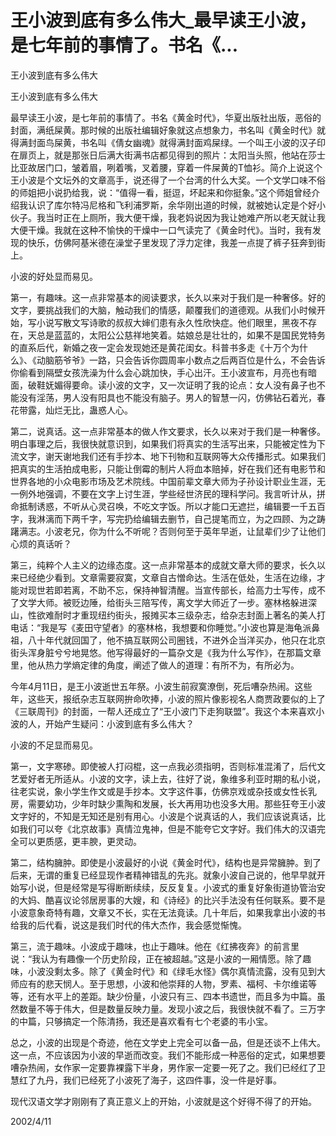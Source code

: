 # 王小波到底有多么伟大_最早读王小波，是七年前的事情了。书名《...

王小波到底有多么伟大

王小波到底有多么伟大

最早读王小波，是七年前的事情了。书名《黄金时代》，华夏出版社出版，恶俗的封面，满纸屎黄。那时候的出版社编辑好象就这点想象力，书名叫《黄金时代》就得满封面鸟屎黄，书名叫《倩女幽魂》就得满封面鸡屎绿。一个叫王小波的汉子印在扉页上，就是那张日后满大街满书店都见得到的照片：太阳当头照，他站在莎士比亚故居门口，皱着眉，咧着嘴，叉着腰，穿着一件屎黄的T恤衫。简介上说这个王小波是个文坛外的文章高手，说还得了一个台湾的什么大奖。一个文学口味不俗的师姐把小说扔给我，说：“值得一看，挺逗，坏起来和你挺象。”这个师姐曾经介绍我认识了库尔特冯尼格和飞利浦罗斯，余华刚出道的时候，就被她认定是个好小伙子。我当时正在上厕所，我大便干燥，我老妈说因为我让她难产所以老天就让我大便干燥。我就在这种不愉快的干燥中一口气读完了《黄金时代》。当时，我有发现的快乐，仿佛阿基米德在澡堂子里发现了浮力定律，我差一点提了裤子狂奔到街上。

小波的好处显而易见。

第一，有趣味。这一点非常基本的阅读要求，长久以来对于我们是一种奢侈。好的文字，要挑战我们的大脑，触动我们的情感，颠覆我们的道德观。从我们小时候开始，写小说写散文写诗歌的叔叔大婶们患有永久性欣快症。他们眼里，黑夜不存在，天总是蓝蓝的，太阳公公慈祥地笑着。姑娘总是壮壮的，如果不是国民党特务的直系后代，新婚之夜一定会发现她还是黄花闺女。科普书多走《十万个为什么》、《动脑筋爷爷》一路，只会告诉你圆周率小数点之后两百位是什么，不会告诉你偷看到隔壁女孩洗澡为什么会心跳加快，手心出汗。王小波宣布，月亮也有暗面，破鞋妩媚得要命。读小波的文字，又一次证明了我的论点：女人没有鼻子也不能没有淫荡，男人没有阳具也不能没有脑子。男人的智慧一闪，仿佛钻石着光，春花带露，灿烂无比，蛊惑人心。

第二，说真话。这一点非常基本的做人作文要求，长久以来对于我们是一种奢侈。明白事理之后，我很快就意识到，如果我们将真实的生活写出来，只能被定性为下流文字，谢天谢地我们还有手抄本、地下刊物和互联网等大众传播形式。如果我们把真实的生活拍成电影，只能让倒霉的制片人将血本赔掉，好在我们还有电影节和世界各地的小众电影市场及艺术院线。中国前辈文章大师为子孙设计职业生涯，无一例外地强调，不要在文字上讨生涯，学些经世济民的理科学问。我言听计从，拼命抵制诱惑，不听从心灵召唤，不吃文字饭。所以才能口无遮拦，编辑要一千五百字，我淋漓而下两千字，写完扔给编辑去删节，自己提笔而立，为之四顾、为之踌躇满志。小波老兄，你为什么不听呢？否则何至于英年早逝，让鼠辈们少了让他们心烦的真话听？

第三，纯粹个人主义的边缘态度。这一点非常基本的成就文章大师的要求，长久以来已经绝少看到。文章需要寂寞，文章自古憎命达。生活在低处，生活在边缘，才能对现世若即若离，不助不忘，保持神智清醒。当宣传部长，给高力士写传，成不了文学大师。被贬边陲，给街头三陪写传，离文学大师近了一步。塞林格躲进深山，性欲难耐时才重现纽约街头，报摊买本三级杂志，给杂志封面上著名的美人打电话：“我是写《麦田守望者》的塞林格，我想要和你睡觉。”小波也算是海龟派鼻祖，八十年代就回国了，他不搞互联网公司圈钱，不进外企当洋买办，他只在北京街头浑身脏兮兮地晃悠。他写得最好的一篇杂文是《我为什么写作》，在那篇文章里，他从热力学熵定律的角度，阐述了做人的道理：有所不为，有所必为。

今年4月11日，是王小波逝世五年祭。小波生前寂寞潦倒，死后嘈杂热闹。这些年，这些天，报纸杂志互联网拚命吹捧，小波的照片像影视名人商贾政要似的上了《三联周刊》的封面，一帮人还成立了“王小波门下走狗联盟”。我这个本来喜欢小波的人，开始产生疑问：小波到底有多么伟大？

小波的不足显而易见。

第一，文字寒碜。即使被人打闷棍，这一点我必须指明，否则标准混淆了，后代文艺爱好者无所适从。小波的文字，读上去，往好了说，象维多利亚时期的私小说，往老实说，象小学生作文或是手抄本。文字这件事，仿佛京戏或杂技或女性长乳房，需要幼功，少年时缺少熏陶和发展，长大再用功也没多大用。那些狂夸王小波文字好的，不知是无知还是别有用心。小波是个说真话的人，我们应该说真话，比如我们可以夸《北京故事》真情泣鬼神，但是不能夸它文字好。我们伟大的汉语完全可以更质感，更丰腴，更灵动。

第二，结构臃肿。即使是小波最好的小说《黄金时代》，结构也是异常臃肿。到了后来，无谓的重复已经显现作者精神错乱的先兆。就象小波自己说的，他早早就开始写小说，但是经常是写得断断续续，反反复复。小波式的重复好象街道协管治安的大妈、酷喜议论邻居房事的大嫂，和《诗经》的比兴手法没有任何联系。要不是小波意象奇特有趣，文章又不长，实在无法竟读。几十年后，如果我拿出小波的书给我的后代看，说这是我们时代的伟大杰作，我会感觉惭愧。

第三，流于趣味。小波成于趣味，也止于趣味。他在《红拂夜奔》的前言里说：“我认为有趣像一个历史阶段，正在被超越。”这是小波的一厢情愿。除了趣味，小波没剩太多。除了《黄金时代》和《绿毛水怪》偶尔真情流露，没有见到大师应有的悲天悯人。至于思想，小波和他崇拜的人物，罗素、福柯、卡尔维诺等等，还有水平上的差距。缺少份量，小波只有三、四本书遗世，而且多为中篇。虽然数量不等于伟大，但是数量反映力量。发现小波之后，我很快就不看了。三万字的中篇，只够搞定一个陈清扬，我还是喜欢看有七个老婆的韦小宝。

总之，小波的出现是个奇迹，他在文学史上完全可以备一品，但是还谈不上伟大。这一点，不应该因为小波的早逝而改变。我们不能形成一种恶俗的定式，如果想要嘈杂热闹，女作家一定要靠裸露下半身，男作家一定要一死了之。我们已经红了卫慧红了九丹，我们已经死了小波死了海子，这四件事，没一件是好事。

现代汉语文学才刚刚有了真正意义上的开始，小波就是这个好得不得了的开始。

2002/4/11